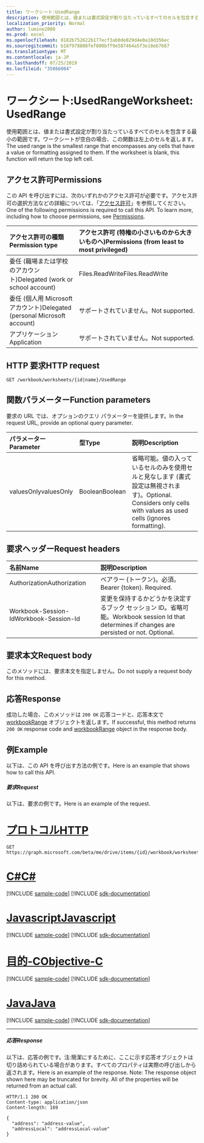 ```yaml
---
title: ワークシート:UsedRange
description: 使用範囲とは、値または書式設定が割り当たっているすべてのセルを包含する最小の範囲です。ワークシートが空白の場合、この関数は左上のセルを返します。
localization_priority: Normal
author: lumine2008
ms.prod: excel
ms.openlocfilehash: 0182b752622b177ecf3ab0de029d4e0a10d356ec
ms.sourcegitcommit: b18f978808fef800bff9e587464a5f3e18eb7687
ms.translationtype: MT
ms.contentlocale: ja-JP
ms.lasthandoff: 07/25/2019
ms.locfileid: "35866084"
---
```

# <a name="worksheet-usedrange"></a><span data-ttu-id="57dff-104">ワークシート:UsedRange</span><span class="sxs-lookup"><span data-stu-id="57dff-104">Worksheet: UsedRange</span></span>

<span data-ttu-id="57dff-p102">使用範囲とは、値または書式設定が割り当たっているすべてのセルを包含する最小の範囲です。ワークシートが空白の場合、この関数は左上のセルを返します。</span><span class="sxs-lookup"><span data-stu-id="57dff-p102">The used range is the smallest range that encompasses any cells that have a value or formatting assigned to them. If the worksheet is blank, this function will return the top left cell.</span></span>
## <a name="permissions"></a><span data-ttu-id="57dff-107">アクセス許可</span><span class="sxs-lookup"><span data-stu-id="57dff-107">Permissions</span></span>
<span data-ttu-id="57dff-p103">この API を呼び出すには、次のいずれかのアクセス許可が必要です。アクセス許可の選択方法などの詳細については、「[アクセス許可](/graph/permissions-reference)」を参照してください。</span><span class="sxs-lookup"><span data-stu-id="57dff-p103">One of the following permissions is required to call this API. To learn more, including how to choose permissions, see [Permissions](/graph/permissions-reference).</span></span>

|<span data-ttu-id="57dff-110">アクセス許可の種類</span><span class="sxs-lookup"><span data-stu-id="57dff-110">Permission type</span></span>      | <span data-ttu-id="57dff-111">アクセス許可 (特権の小さいものから大きいものへ)</span><span class="sxs-lookup"><span data-stu-id="57dff-111">Permissions (from least to most privileged)</span></span>              |
|:--------------------|:---------------------------------------------------------|
|<span data-ttu-id="57dff-112">委任 (職場または学校のアカウント)</span><span class="sxs-lookup"><span data-stu-id="57dff-112">Delegated (work or school account)</span></span> | <span data-ttu-id="57dff-113">Files.ReadWrite</span><span class="sxs-lookup"><span data-stu-id="57dff-113">Files.ReadWrite</span></span>    |
|<span data-ttu-id="57dff-114">委任 (個人用 Microsoft アカウント)</span><span class="sxs-lookup"><span data-stu-id="57dff-114">Delegated (personal Microsoft account)</span></span> | <span data-ttu-id="57dff-115">サポートされていません。</span><span class="sxs-lookup"><span data-stu-id="57dff-115">Not supported.</span></span>    |
|<span data-ttu-id="57dff-116">アプリケーション</span><span class="sxs-lookup"><span data-stu-id="57dff-116">Application</span></span> | <span data-ttu-id="57dff-117">サポートされていません。</span><span class="sxs-lookup"><span data-stu-id="57dff-117">Not supported.</span></span> |

## <a name="http-request"></a><span data-ttu-id="57dff-118">HTTP 要求</span><span class="sxs-lookup"><span data-stu-id="57dff-118">HTTP request</span></span>
<!-- { "blockType": "ignored" } -->
```http
GET /workbook/worksheets/{id|name}/UsedRange

```

## <a name="function-parameters"></a><span data-ttu-id="57dff-119">関数パラメーター</span><span class="sxs-lookup"><span data-stu-id="57dff-119">Function parameters</span></span>
<span data-ttu-id="57dff-120">要求の URL では、オプションのクエリ パラメーターを提供します。</span><span class="sxs-lookup"><span data-stu-id="57dff-120">In the request URL, provide an optional query parameter.</span></span>

| <span data-ttu-id="57dff-121">パラメーター</span><span class="sxs-lookup"><span data-stu-id="57dff-121">Parameter</span></span>    | <span data-ttu-id="57dff-122">型</span><span class="sxs-lookup"><span data-stu-id="57dff-122">Type</span></span>   |<span data-ttu-id="57dff-123">説明</span><span class="sxs-lookup"><span data-stu-id="57dff-123">Description</span></span>|
|:---------------|:--------|:----------|
|<span data-ttu-id="57dff-124">valuesOnly</span><span class="sxs-lookup"><span data-stu-id="57dff-124">valuesOnly</span></span>|<span data-ttu-id="57dff-125">Boolean</span><span class="sxs-lookup"><span data-stu-id="57dff-125">Boolean</span></span>|<span data-ttu-id="57dff-p104">省略可能。値の入っているセルのみを使用セルと見なします (書式設定は無視されます)。</span><span class="sxs-lookup"><span data-stu-id="57dff-p104">Optional. Considers only cells with values as used cells (ignores formatting).</span></span>|

## <a name="request-headers"></a><span data-ttu-id="57dff-128">要求ヘッダー</span><span class="sxs-lookup"><span data-stu-id="57dff-128">Request headers</span></span>
| <span data-ttu-id="57dff-129">名前</span><span class="sxs-lookup"><span data-stu-id="57dff-129">Name</span></span>       | <span data-ttu-id="57dff-130">説明</span><span class="sxs-lookup"><span data-stu-id="57dff-130">Description</span></span>|
|:---------------|:----------|
| <span data-ttu-id="57dff-131">Authorization</span><span class="sxs-lookup"><span data-stu-id="57dff-131">Authorization</span></span>  | <span data-ttu-id="57dff-p105">ベアラー {トークン}。必須。</span><span class="sxs-lookup"><span data-stu-id="57dff-p105">Bearer {token}. Required.</span></span> |
| <span data-ttu-id="57dff-134">Workbook-Session-Id</span><span class="sxs-lookup"><span data-stu-id="57dff-134">Workbook-Session-Id</span></span>  | <span data-ttu-id="57dff-p106">変更を保持するかどうかを決定するブック セッション ID。省略可能。</span><span class="sxs-lookup"><span data-stu-id="57dff-p106">Workbook session Id that determines if changes are persisted or not. Optional.</span></span>|

## <a name="request-body"></a><span data-ttu-id="57dff-137">要求本文</span><span class="sxs-lookup"><span data-stu-id="57dff-137">Request body</span></span>
<span data-ttu-id="57dff-138">このメソッドには、要求本文を指定しません。</span><span class="sxs-lookup"><span data-stu-id="57dff-138">Do not supply a request body for this method.</span></span>

## <a name="response"></a><span data-ttu-id="57dff-139">応答</span><span class="sxs-lookup"><span data-stu-id="57dff-139">Response</span></span>

<span data-ttu-id="57dff-140">成功した場合、このメソッドは `200 OK` 応答コードと、応答本文で [workbookRange](../resources/workbookrange.md) オブジェクトを返します。</span><span class="sxs-lookup"><span data-stu-id="57dff-140">If successful, this method returns `200 OK` response code and [workbookRange](../resources/workbookrange.md) object in the response body.</span></span>

## <a name="example"></a><span data-ttu-id="57dff-141">例</span><span class="sxs-lookup"><span data-stu-id="57dff-141">Example</span></span>
<span data-ttu-id="57dff-142">以下は、この API を呼び出す方法の例です。</span><span class="sxs-lookup"><span data-stu-id="57dff-142">Here is an example that shows how to call this API.</span></span>
##### <a name="request"></a><span data-ttu-id="57dff-143">要求</span><span class="sxs-lookup"><span data-stu-id="57dff-143">Request</span></span>
<span data-ttu-id="57dff-144">以下は、要求の例です。</span><span class="sxs-lookup"><span data-stu-id="57dff-144">Here is an example of the request.</span></span>

# <a name="httptabhttp"></a>[<span data-ttu-id="57dff-145">プロトコル</span><span class="sxs-lookup"><span data-stu-id="57dff-145">HTTP</span></span>](#tab/http)
<!-- {
  "blockType": "request",
  "name": "worksheet_usedrange"
}-->
```http
GET https://graph.microsoft.com/beta/me/drive/items/{id}/workbook/worksheets/{id|name}/UsedRange(valuesOnly=true)
```
# <a name="ctabcsharp"></a>[<span data-ttu-id="57dff-146">C#</span><span class="sxs-lookup"><span data-stu-id="57dff-146">C#</span></span>](#tab/csharp)
[!INCLUDE [sample-code](../includes/snippets/csharp/worksheet-usedrange-csharp-snippets.md)]
[!INCLUDE [sdk-documentation](../includes/snippets/snippets-sdk-documentation-link.md)]

# <a name="javascripttabjavascript"></a>[<span data-ttu-id="57dff-147">Javascript</span><span class="sxs-lookup"><span data-stu-id="57dff-147">Javascript</span></span>](#tab/javascript)
[!INCLUDE [sample-code](../includes/snippets/javascript/worksheet-usedrange-javascript-snippets.md)]
[!INCLUDE [sdk-documentation](../includes/snippets/snippets-sdk-documentation-link.md)]

# <a name="objective-ctabobjc"></a>[<span data-ttu-id="57dff-148">目的-C</span><span class="sxs-lookup"><span data-stu-id="57dff-148">Objective-C</span></span>](#tab/objc)
[!INCLUDE [sample-code](../includes/snippets/objc/worksheet-usedrange-objc-snippets.md)]
[!INCLUDE [sdk-documentation](../includes/snippets/snippets-sdk-documentation-link.md)]

# <a name="javatabjava"></a>[<span data-ttu-id="57dff-149">Java</span><span class="sxs-lookup"><span data-stu-id="57dff-149">Java</span></span>](#tab/java)
[!INCLUDE [sample-code](../includes/snippets/java/worksheet-usedrange-java-snippets.md)]
[!INCLUDE [sdk-documentation](../includes/snippets/snippets-sdk-documentation-link.md)]

---


##### <a name="response"></a><span data-ttu-id="57dff-150">応答</span><span class="sxs-lookup"><span data-stu-id="57dff-150">Response</span></span>
<span data-ttu-id="57dff-p107">以下は、応答の例です。注:簡潔にするために、ここに示す応答オブジェクトは切り詰められている場合があります。すべてのプロパティは実際の呼び出しから返されます。</span><span class="sxs-lookup"><span data-stu-id="57dff-p107">Here is an example of the response. Note: The response object shown here may be truncated for brevity. All of the properties will be returned from an actual call.</span></span>
<!-- {
  "blockType": "response",
  "truncated": true,
  "@odata.type": "microsoft.graph.workbookRange"
} -->
```http
HTTP/1.1 200 OK
Content-type: application/json
Content-length: 169

{
  "address": "address-value",
  "addressLocal": "addressLocal-value"
}
```

<!-- uuid: 8fcb5dbc-d5aa-4681-8e31-b001d5168d79
2015-10-25 14:57:30 UTC -->
<!-- {
  "type": "#page.annotation",
  "description": "Worksheet: UsedRange",
  "keywords": "",
  "section": "documentation",
  "tocPath": "",
  "suppressions": [
  ]
}-->
